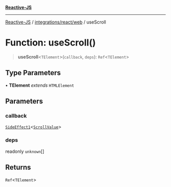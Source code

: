 [**Reactive-JS**](../../../../README.md)

***

[Reactive-JS](../../../../README.md) / [integrations/react/web](../README.md) / useScroll

# Function: useScroll()

> **useScroll**\<`TElement`\>(`callback`, `deps`): `Ref`\<`TElement`\>

## Type Parameters

• **TElement** *extends* `HTMLElement`

## Parameters

### callback

[`SideEffect1`](../../../../functions/type-aliases/SideEffect1.md)\<[`ScrollValue`](../../../web/interfaces/ScrollValue.md)\>

### deps

readonly `unknown`[]

## Returns

`Ref`\<`TElement`\>

